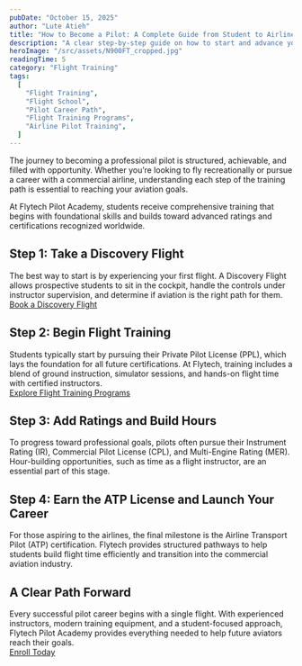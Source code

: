 ```yaml
---
pubDate: "October 15, 2025"
author: "Lute Atieh"
title: "How to Become a Pilot: A Complete Guide from Student to Airline Cockpit"
description: "A clear step-by-step guide on how to start and advance your pilot career, from your first discovery flight to becoming an airline pilot."
heroImage: "/src/assets/N900FT_cropped.jpg"
readingTime: 5
category: "Flight Training"
tags:
  [
    "Flight Training",
    "Flight School",
    "Pilot Career Path",
    "Flight Training Programs",
    "Airline Pilot Training",
  ]
---
```


The journey to becoming a professional pilot is structured, achievable, and filled with opportunity. Whether you’re looking to fly recreationally or pursue a career with a commercial airline, understanding each step of the training path is essential to reaching your aviation goals.

At Flytech Pilot Academy, students receive comprehensive training that begins with foundational skills and builds toward advanced ratings and certifications recognized worldwide.

## Step 1: Take a Discovery Flight

The best way to start is by experiencing your first flight. A Discovery Flight allows prospective students to sit in the cockpit, handle the controls under instructor supervision, and determine if aviation is the right path for them.  
[Book a Discovery Flight](/discovery-flight)

## Step 2: Begin Flight Training

Students typically start by pursuing their Private Pilot License (PPL), which lays the foundation for all future certifications. At Flytech, training includes a blend of ground instruction, simulator sessions, and hands-on flight time with certified instructors.  
[Explore Flight Training Programs](/flight-training)

## Step 3: Add Ratings and Build Hours

To progress toward professional goals, pilots often pursue their Instrument Rating (IR), Commercial Pilot License (CPL), and Multi-Engine Rating (MER). Hour-building opportunities, such as time as a flight instructor, are an essential part of this stage.

## Step 4: Earn the ATP License and Launch Your Career

For those aspiring to the airlines, the final milestone is the Airline Transport Pilot (ATP) certification. Flytech provides structured pathways to help students build flight time efficiently and transition into the commercial aviation industry.

## A Clear Path Forward

Every successful pilot career begins with a single flight. With experienced instructors, modern training equipment, and a student-focused approach, Flytech Pilot Academy provides everything needed to help future aviators reach their goals.  
[Enroll Today](/#enroll)
